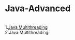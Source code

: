 <h1>Java-Advanced</h1></br>
1.<a href="https://www.tutorialspoint.com/java/java_multithreading.htm">Java Multithreading</a></br>
2.<a hred="https://beginnersbook.com/2013/03/multithreading-in-java/">Java Multithreading</a></br>
